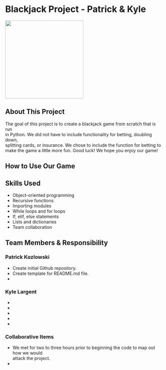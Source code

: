 # Blackjack Project - Patrick & Kyle

<img src=https://thekatynews.com/wp-content/uploads/2020/10/Black-Jack-1024x576.png height="250">

## About This Project

The goal of this project is to create a blackjack game from scratch that is run   
in Python. We did not have to include functionality for betting, doubling down,   
splitting cards, or insurance. We chose to include the function for betting to   
make the game a little more fun. Good luck! We hope you enjoy our game!

## How to Use Our Game



## Skills Used

- Object-oriented programming
- Recursive functions
- Importing modules
- While loops and for loops
- If, elif, else statements
- Lists and dictionaries
- Team collaboration

## Team Members & Responsibility

### Patrick Kozlowski

- Create initial Github repository.
- Create template for README.md file.
- 

### Kyle Largent

- 
- 
- 
- 
- 

### Collaborative Items

- We met for two to three hours prior to beginning the code to map out how we would   
attack the project.
- 
